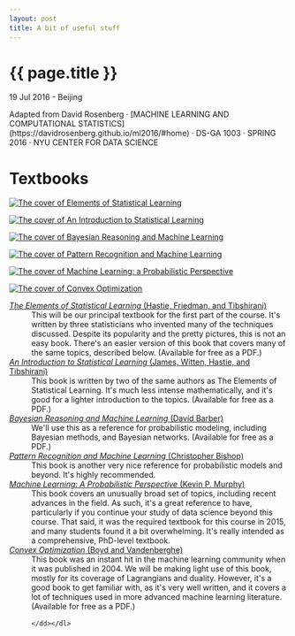 ```yaml
---
layout: post
title: A bit of useful stuff
---
```


{{ page.title }}
================

<p class="meta">19 Jul 2016 - Beijing</p>
Adapted from David Rosenberg · [MACHINE LEARNING AND COMPUTATIONAL STATISTICS](https://davidrosenberg.github.io/ml2016/#home) · DS-GA 1003 · SPRING 2016 · NYU CENTER FOR DATA SCIENCE

<h1>Textbooks</h1>

<a href="http://statweb.stanford.edu/~tibs/ElemStatLearn/"><img src="/images/hastie-2x.jpg" srcset="/images/hastie-2x.jpg 1x, /images/hastie-2x.jpg 2x, /images/hastie-2x.jpg 3x" alt="The cover of Elements of Statistical Learning"></a>

<a href="http://www-bcf.usc.edu/~gareth/ISL/"><img src="/images/james-2x.jpg" srcset="/images/james-2x.jpg 1x, /images/james-2x.jpg 2x, /images/james-3x.jpg 3x" alt="The cover of An Introduction to Statistical Learning"></a>

<a href="http://web4.cs.ucl.ac.uk/staff/D.Barber/pmwiki/pmwiki.php?n=Brml.HomePage"><img src="/images/barber-2x.jpg" srcset="/images/barber-2x.jpg 1x, /images/barber-2x.jpg 2x, /images/barber-3x.jpg 3x" alt="The cover of Bayesian Reasoning and Machine Learning"></a>

<a href="https://research.microsoft.com/en-us/um/people/cmbishop/PRML/"><img src="/images/bishop-2x.jpg" srcset="/images/bishop-2x.jpg 1x, /images/bishop-2x.jpg 2x, /images/bishop-3x.jpg 3x" alt="The cover of Pattern Recognition and Machine Learning"></a>

<a href="http://www.cs.ubc.ca/~murphyk/MLbook/index.html"><img src="/images/murphy-2x.jpg" srcset="/images/murphy-2x.jpg 1x, /images/murphy-2x.jpg 2x, /images/murphy-3x.jpg 3x" alt="The cover of Machine Learning: a Probabilistic Perspective"></a>

<a href="http://stanford.edu/~boyd/cvxbook/"><img src="/images/boyd-2x.jpg" srcset="/images/boyd-2x.jpg 1x, /images/boyd-2x.jpg 2x, /images/boyd-original.jpg 3x" alt="The cover of Convex Optimization"></a>

<dl>

<dt><a href="http://statweb.stanford.edu/~tibs/ElemStatLearn/"><cite>The
Elements of Statistical Learning</cite> (Hastie, Friedman, and Tibshirani)</a>
</dt><dd>This will be our principal textbook for the first part of the course.  It's written by three statisticians who invented many of the techniques discussed. Despite its popularity and the pretty pictures, this is not an easy book.  There's an easier version of this book that covers many of the same topics, described below. (Available for free as a PDF.)

</dd><dt><a href="http://www-bcf.usc.edu/~gareth/ISL/"><cite>An Introduction to Statistical Learning</cite> (James, Witten, Hastie, and Tibshirani)</a>
</dt><dd>This book is written
by two of the same authors as The Elements of Statistical Learning. It's much less intense mathematically, and it's good for a lighter introduction to the topics. (Available for free as a PDF.)

</dd><dt><a href="http://web4.cs.ucl.ac.uk/staff/D.Barber/pmwiki/pmwiki.php?n=Brml.HomePage"><cite>Bayesian Reasoning and Machine Learning</cite> (David Barber)</a>
</dt><dd>We'll use this as a reference for probabilistic modeling, including Bayesian methods, and Bayesian networks. (Available for free as a PDF.)

</dd><dt><a href="https://research.microsoft.com/en-us/um/people/cmbishop/PRML/"><cite>Pattern Recognition and Machine Learning</cite> (Christopher Bishop)</a>
</dt><dd>This book is another very nice reference for probabilistic models and beyond.  It's highly recommended.

</dd><dt><a href="http://www.cs.ubc.ca/~murphyk/MLbook/index.html"><cite>Machine Learning: A Probabilistic Perspective</cite> (Kevin P. Murphy)</a>
</dt><dd>This book covers an unusually broad set of topics, including recent advances in the field. As such, it's a great reference to have, particularly if you continue your study of data science beyond this course.  That said, it was the required textbook for this course in 2015, and
many students found it a bit overwhelming. It's really intended as a comprehensive, PhD-level textbook.

</dd><dt><a href="https://stanford.edu/~boyd/cvxbook/"><cite>Convex Optimization</cite> (Boyd and Vandenberghe)</a>
    </dt><dd>This book was an instant hit in the machine learning community when it was published in 2004.  We will be making light use of this book, mostly for its coverage of Lagrangians and duality.  However, it's a good book to get familiar with, as it's very
well written, and it covers a lot of techniques used in more advanced machine learning literature. (Available for free as a PDF.)

    </dd></dl>

